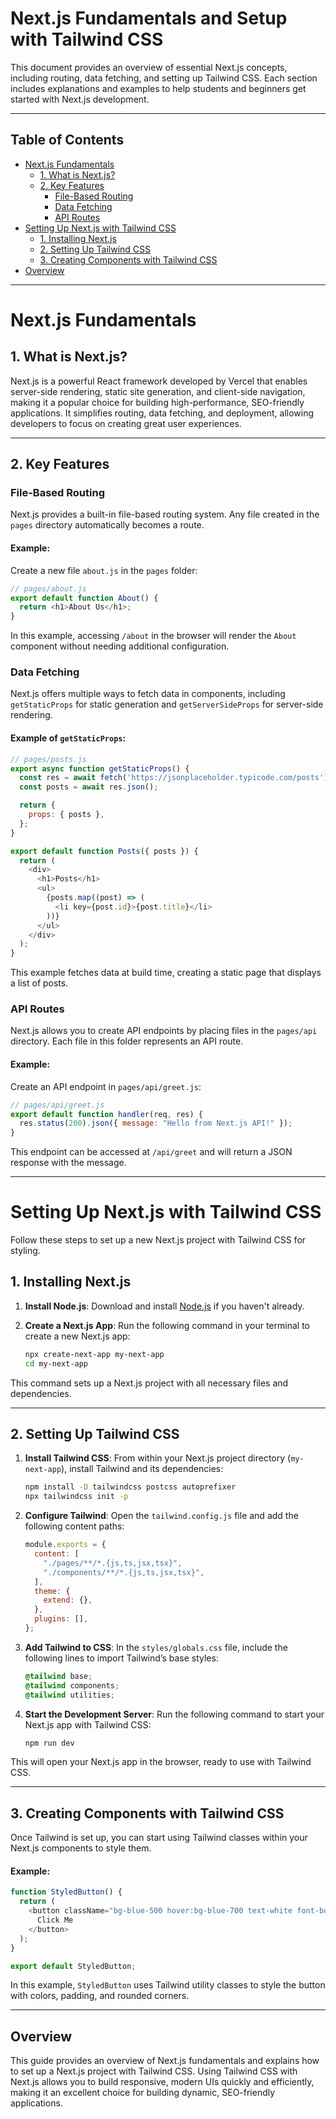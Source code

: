 
# Next.js Fundamentals and Setup with Tailwind CSS

This document provides an overview of essential Next.js concepts, including routing, data fetching, and setting up Tailwind CSS. 
Each section includes explanations and examples to help students and beginners get started with Next.js development.

---

## Table of Contents

- [Next.js Fundamentals](#nextjs-fundamentals)
  - [1. What is Next.js?](#1-what-is-nextjs)
  - [2. Key Features](#2-key-features)
    - [File-Based Routing](#file-based-routing)
    - [Data Fetching](#data-fetching)
    - [API Routes](#api-routes)
- [Setting Up Next.js with Tailwind CSS](#setting-up-nextjs-with-tailwind-css)
  - [1. Installing Next.js](#1-installing-nextjs)
  - [2. Setting Up Tailwind CSS](#2-setting-up-tailwind-css)
  - [3. Creating Components with Tailwind CSS](#3-creating-components-with-tailwind-css)
- [Overview](#overview)

---

# Next.js Fundamentals

## 1. What is Next.js?

Next.js is a powerful React framework developed by Vercel that enables server-side rendering, static site generation, and client-side navigation, 
making it a popular choice for building high-performance, SEO-friendly applications. It simplifies routing, data fetching, and deployment, 
allowing developers to focus on creating great user experiences.

---

## 2. Key Features

### File-Based Routing

Next.js provides a built-in file-based routing system. Any file created in the `pages` directory automatically becomes a route.

#### Example:

Create a new file `about.js` in the `pages` folder:

```javascript
// pages/about.js
export default function About() {
  return <h1>About Us</h1>;
}
```

In this example, accessing `/about` in the browser will render the `About` component without needing additional configuration.

### Data Fetching

Next.js offers multiple ways to fetch data in components, including `getStaticProps` for static generation and `getServerSideProps` for server-side rendering.

#### Example of `getStaticProps`:

```javascript
// pages/posts.js
export async function getStaticProps() {
  const res = await fetch('https://jsonplaceholder.typicode.com/posts');
  const posts = await res.json();

  return {
    props: { posts },
  };
}

export default function Posts({ posts }) {
  return (
    <div>
      <h1>Posts</h1>
      <ul>
        {posts.map((post) => (
          <li key={post.id}>{post.title}</li>
        ))}
      </ul>
    </div>
  );
}
```

This example fetches data at build time, creating a static page that displays a list of posts.

### API Routes

Next.js allows you to create API endpoints by placing files in the `pages/api` directory. Each file in this folder represents an API route.

#### Example:

Create an API endpoint in `pages/api/greet.js`:

```javascript
// pages/api/greet.js
export default function handler(req, res) {
  res.status(200).json({ message: "Hello from Next.js API!" });
}
```

This endpoint can be accessed at `/api/greet` and will return a JSON response with the message.

---

# Setting Up Next.js with Tailwind CSS

Follow these steps to set up a new Next.js project with Tailwind CSS for styling.

## 1. Installing Next.js

1. **Install Node.js**: Download and install [Node.js](https://nodejs.org/) if you haven't already.
2. **Create a Next.js App**: Run the following command in your terminal to create a new Next.js app:

   ```bash
   npx create-next-app my-next-app
   cd my-next-app
   ```

This command sets up a Next.js project with all necessary files and dependencies.

---

## 2. Setting Up Tailwind CSS

1. **Install Tailwind CSS**: From within your Next.js project directory (`my-next-app`), install Tailwind and its dependencies:

   ```bash
   npm install -D tailwindcss postcss autoprefixer
   npx tailwindcss init -p
   ```

2. **Configure Tailwind**: Open the `tailwind.config.js` file and add the following content paths:

   ```javascript
   module.exports = {
     content: [
       "./pages/**/*.{js,ts,jsx,tsx}",
       "./components/**/*.{js,ts,jsx,tsx}",
     ],
     theme: {
       extend: {},
     },
     plugins: [],
   };
   ```

3. **Add Tailwind to CSS**: In the `styles/globals.css` file, include the following lines to import Tailwind’s base styles:

   ```css
   @tailwind base;
   @tailwind components;
   @tailwind utilities;
   ```

4. **Start the Development Server**: Run the following command to start your Next.js app with Tailwind CSS:

   ```bash
   npm run dev
   ```

This will open your Next.js app in the browser, ready to use with Tailwind CSS.

---

## 3. Creating Components with Tailwind CSS

Once Tailwind is set up, you can start using Tailwind classes within your Next.js components to style them.

#### Example:

```javascript
function StyledButton() {
  return (
    <button className="bg-blue-500 hover:bg-blue-700 text-white font-bold py-2 px-4 rounded">
      Click Me
    </button>
  );
}

export default StyledButton;
```

In this example, `StyledButton` uses Tailwind utility classes to style the button with colors, padding, and rounded corners.

---

## Overview

This guide provides an overview of Next.js fundamentals and explains how to set up a Next.js project with Tailwind CSS. 
Using Tailwind CSS with Next.js allows you to build responsive, modern UIs quickly and efficiently, making it an excellent choice for building dynamic, SEO-friendly applications.
